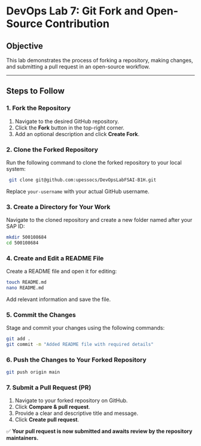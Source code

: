# DevOps Lab 7: Git Fork and Open-Source Contribution

## Objective
This lab demonstrates the process of forking a repository, making changes, and submitting a pull request in an open-source workflow.

---

## Steps to Follow

### 1. Fork the Repository
1. Navigate to the desired GitHub repository.
2. Click the **Fork** button in the top-right corner.
3. Add an optional description and click **Create Fork**.

### 2. Clone the Forked Repository
Run the following command to clone the forked repository to your local system:
```sh
 git clone git@github.com:upessocs/DevOpsLabFSAI-B1H.git
```
Replace `your-username` with your actual GitHub username.

### 3. Create a Directory for Your Work
Navigate to the cloned repository and create a new folder named after your SAP ID:
```sh
mkdir 500108684
cd 500108684
```

### 4. Create and Edit a README File
Create a README file and open it for editing:
```sh
touch README.md
nano README.md
```
Add relevant information and save the file.

### 5. Commit the Changes
Stage and commit your changes using the following commands:
```sh
git add .
git commit -m "Added README file with required details"
```

### 6. Push the Changes to Your Forked Repository
```sh
git push origin main
```

### 7. Submit a Pull Request (PR)
1. Navigate to your forked repository on GitHub.
2. Click **Compare & pull request**.
3. Provide a clear and descriptive title and message.
4. Click **Create pull request**.

✅ **Your pull request is now submitted and awaits review by the repository maintainers.**


